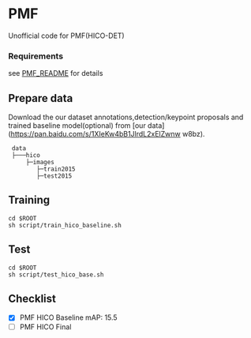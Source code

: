 # PMF
Unofficial code for PMF(HICO-DET)

### Requirements
see [PMF_README](https://github.com/bobwan1995/PMFNet) for details 

## Prepare data 
Download the our dataset annotations,detection/keypoint proposals and trained baseline model(optional) from [our data](https://pan.baidu.com/s/1XIeKw4bB1JlrdL2xElZwnw w8bz).
 ```
  data
  ├───hico
      ├─images
         ├─train2015
         ├─test2015
  ```
  
## Training

```
cd $ROOT
sh script/train_hico_baseline.sh
```


## Test

```
cd $ROOT
sh script/test_hico_base.sh
```

## Checklist
- [x] PMF HICO Baseline  mAP: 15.5
- [ ] PMF HICO Final
